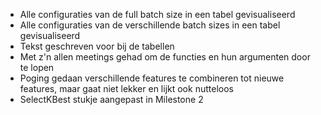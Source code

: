 * Alle configuraties van de full batch size in een tabel gevisualiseerd
* Alle configuraties van de verschillende batch sizes in een tabel gevisualiseerd
* Tekst geschreven voor bij de tabellen
* Met z'n allen meetings gehad om de functies en hun argumenten door te lopen
* Poging gedaan verschillende features te combineren tot nieuwe features, maar gaat niet lekker en lijkt ook  nutteloos
* SelectKBest stukje aangepast in Milestone 2
